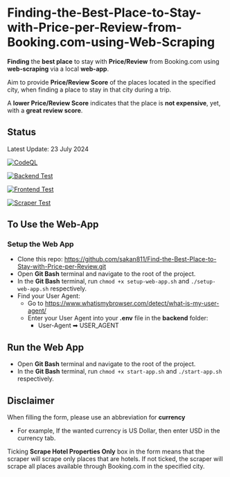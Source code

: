# Finding-the-Best-Place-to-Stay-with-Price-per-Review-from-Booking.com-using-Web-Scraping
**Finding** the **best place** to stay with **Price/Review** from Booking.com using **web-scraping** via a local **web-app**.

Aim to provide **Price/Review Score** of the places located in the specified city,
when finding a place to stay in that city during a trip.  

A **lower Price/Review Score** indicates that the place is **not expensive**, yet, with a **great review score**.   

## Status
Latest Update: 23 July 2024

[![CodeQL](https://github.com/sakan811/Find-the-Best-Place-to-Stay-with-Price-per-Review/actions/workflows/codeql.yml/badge.svg)](https://github.com/sakan811/Find-the-Best-Place-to-Stay-with-Price-per-Review/actions/workflows/codeql.yml)  

[![Backend Test](https://github.com/sakan811/Find-the-Best-Place-to-Stay-with-Price-per-Review/actions/workflows/backend-test.yml/badge.svg)](https://github.com/sakan811/Find-the-Best-Place-to-Stay-with-Price-per-Review/actions/workflows/backend-test.yml)

[![Frontend Test](https://github.com/sakan811/Find-the-Best-Place-to-Stay-with-Price-per-Review/actions/workflows/frontend-test.yml/badge.svg)](https://github.com/sakan811/Find-the-Best-Place-to-Stay-with-Price-per-Review/actions/workflows/frontend-test.yml)

[![Scraper Test](https://github.com/sakan811/Find-the-Best-Place-to-Stay-with-Price-per-Review/actions/workflows/scraper-test.yml/badge.svg)](https://github.com/sakan811/Find-the-Best-Place-to-Stay-with-Price-per-Review/actions/workflows/scraper-test.yml)

## To Use the Web-App
### Setup the Web App
- Clone this repo: https://github.com/sakan811/Find-the-Best-Place-to-Stay-with-Price-per-Review.git
- Open **Git Bash** terminal and navigate to the root of the project.
- In the **Git Bash** terminal, run ```chmod +x setup-web-app.sh``` and ```./setup-web-app.sh``` respectively.
- Find your User Agent:
  - Go to https://www.whatismybrowser.com/detect/what-is-my-user-agent/
  - Enter your User Agent into your **.env** file in the **backend** folder:
    - User-Agent ➡ USER_AGENT

## Run the Web App
- Open **Git Bash** terminal and navigate to the root of the project.
- In the **Git Bash** terminal, run ```chmod +x start-app.sh``` and ```./start-app.sh``` respectively.

## Disclaimer
When filling the form, please use an abbreviation for **currency**
- For example, If the wanted currency is US Dollar, then enter USD in the currency tab.

Ticking **Scrape Hotel Properties Only** box in the form means that the scraper will scrape only places that are hotels.
If not ticked, the scraper will scrape all places available through Booking.com in the specified city.
